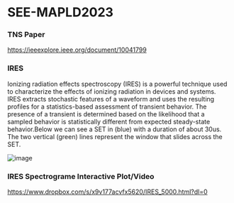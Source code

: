 # SEE-MAPLD2023
### TNS Paper
https://ieeexplore.ieee.org/document/10041799
### IRES 
Ionizing radiation effects spectroscopy (IRES) is a powerful technique used to characterize
the effects of ionizing radiation in devices and systems. IRES extracts stochastic features of a
waveform and uses the resulting profiles for a statistics-based assessment of transient behavior. The
presence of a transient is determined based on the likelihood that a sampled behavior is statistically
different from expected steady-state behavior.Below we can see a SET in (blue) with a duration of about 30us. The two vertical (green) lines represent the window that slides across the SET.


![image](https://github.com/Carpenter-J1/SEE-MAPLD2023/assets/80923525/20b35fe1-8f06-4a4d-842a-9e0dcbc319dc)
### IRES Spectrograme Interactive Plot/Video
https://www.dropbox.com/s/x9v177acvfx5620/IRES_5000.html?dl=0
